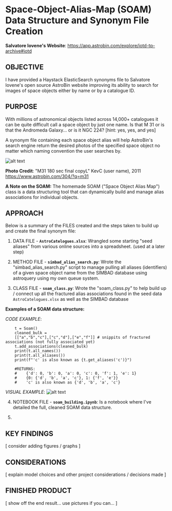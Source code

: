 # Space-Object-Alias-Map (SOAM) Data Structure and Synonym File Creation

**Salvatore Iovene's Website**: https://app.astrobin.com/explore/iotd-tp-archive#iotd

## OBJECTIVE
I have provided a Haystack ElasticSearch synonyms file to Salvatore Iovene's open source AstroBin website improving its ability to search for images of space objects either by name or by a catalogue ID.

## PURPOSE
With millions of astronomical objects listed across 14,000+ catalogues it can be quite difficult call a space object by just one name. Is that M 31 or is that the Andromeda Galaxy... or is it NGC 224? [hint: yes, yes, and yes]

A synonym file containing each space object alias will help AstroBin's search engine return the desired photos of the specified space object no matter which naming convention the user searches by.

![alt text](image-1.png)

**Photo Credit**: "M31 180 sec final copyL" KevC (user name), 2011 https://www.astrobin.com/304/?q=m31 

**A Note on the SOAM:** The homemade SOAM ("Space Object Alias Map") class is a data structuring tool that can dynamically build and manage alias associations for individual objects.

## APPROACH
Below is a summary of the FILES created and the steps taken to build up and create the final synonym file:

1) DATA FILE - **`AstroCatelogues.xlsx`**: Wrangled some starting "seed aliases" from various online sources into a spreadsheet. (used at a later step)

2) METHOD FILE - **`simbad_alias_search.py`**: Wrote the "simbad_alias_search.py" script to manage pulling all aliases (identifiers) of a given space object name from the SIMBAD database using astroquery using my own queue system.

3) CLASS FILE - **`soam_class.py`**: Wrote the "soam_class.py" to help build up / connect up all the fractured alias associations found in the seed data `AstroCatelogues.xlsx` as well as the SIMBAD database

**Examples of a SOAM data structure:**

*CODE EXAMPLE*:
``` Code:
    t = Soam()
    cleaned_bulk = 
    [["a","b","c"],["c","d"],["e","f"]] # snippits of fractured associations (not fully associated yet)
    t.add_associations(cleaned_bulk)
    print(t.all_names())
    print(t.all_aliases())
    print(f"'c' is also known as {t.get_aliases('c')}")

    #RETURNS:
    #    {'d': 0, 'b': 0, 'a': 0, 'c': 0, 'f': 1, 'e': 1}
    #    {0: {'d', 'b', 'a', 'c'}, 1: {'f', 'e'}}
    #    'c' is also known as {'d', 'b', 'a', 'c'}
```

*VISUAL EXAMPLE*:
![alt text](image.png)

4) NOTEBOOK FILE - **`soam_building.ipynb`**: Is a notebook where I've detailed the full, cleaned SOAM data structure. 


5) 

## KEY FINDINGS
[ consider adding figures / graphs ]

## CONSIDERATIONS
[ explain model choices and other project considerations / decisions made ]

## FINISHED PRODUCT
[ show off the end result... use pictures if you can... ]
